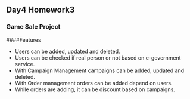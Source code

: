 ## Day4 Homework3

### Game Sale Project
####Features
* Users can be added, updated and deleted.
* Users can be checked if real person or not based on e-government service.
* With Campaign Management campaigns can be added, updated and deleted.
* With Order management orders can be added depend on users.
* While orders are adding, it can be discount based on campaigns.